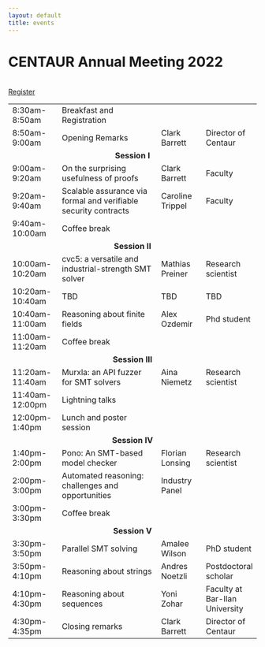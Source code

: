 ```yaml
---
layout: default
title: events
---
```


<h1>CENTAUR Annual Meeting 2022</h1>
<br/>
<a href="https://www.eventbrite.com/e/ai-safety-centaur-and-data-science-affiliates-programs-registration-325036020487" class="btn">
Register
</a>

<table>
<tr>
<td style="width:20%;">8:30am-8:50am</td>
<td style="width:32">Breakfast and Registration</td>
<td style="width:18%;"></td>
<td style="width:20%;"></td>
</tr>

<tr>
<td>8:50am-9:00am</td>
<td>Opening Remarks</td>
<td>Clark Barrett</td>
<td>Director of Centaur</td>
</tr>

<tr>
<td colspan="4" style="text-align:center;font-weight:bold;">
Session I
</td>
</tr>
<tr>
<td>9:00am-9:20am</td>
<td>On the surprising usefulness of proofs</td>
<td>Clark Barrett</td>
<td>Faculty</td>
</tr>
<tr>
<td>9:20am-9:40am</td>
<td>Scalable assurance via formal and verifiable security contracts</td>
<td>Caroline Trippel</td>
<td>Faculty</td>
</tr>
<tr>
<td>9:40am-10:00am</td>
<td>Coffee break</td>
<td></td>
<td></td>
</tr>

<tr>
<td colspan="4" style="text-align:center;font-weight:bold;">
Session II
</td>
</tr>
<tr>
<td>10:00am-10:20am</td>
<td>cvc5: a versatile and industrial-strength SMT solver</td>
<td>Mathias Preiner</td>
<td>Research scientist</td>
</tr>
<tr>
<td>10:20am-10:40am</td>
<td>TBD</td>
<td>TBD</td>
<td>TBD</td>
</tr>
<tr>
<td>10:40am-11:00am</td>
<td>Reasoning about finite fields</td>
<td>Alex Ozdemir</td>
<td>Phd student</td>
</tr>
<tr>
<td>11:00am-11:20am</td>
<td>Coffee break</td>
<td></td>
<td></td>
</tr>

<tr>
<td colspan="4" style="text-align:center;font-weight:bold;">
Session III
</td>
</tr>

<tr>
<td>11:20am-11:40am</td>
<td>Murxla: an API fuzzer for SMT solvers</td>
<td>Aina Niemetz</td>
<td>Research scientist</td>
</tr>

<tr>
<td>11:40am-12:00pm</td>
<td>Lightning talks</td>
<td></td>
<td></td>
</tr>

<tr>
<td>12:00pm-1:40pm</td>
<td>Lunch and poster session</td>
<td></td>
<td></td>
</tr>

<tr>
<td colspan="4" style="text-align:center;font-weight:bold;">
Session IV
</td>
</tr>
<tr>
<td>1:40pm-2:00pm</td>
<td>Pono: An SMT-based model checker</td>
<td>Florian Lonsing</td>
<td>Research scientist</td>
</tr>
<tr>
<td>2:00pm-3:00pm</td>
<td>Automated reasoning: challenges and opportunities</td>
<td>Industry Panel</td>
<td></td>
</tr>
<tr>
<td>3:00pm-3:30pm</td>
<td>Coffee break</td>
<td></td>
<td></td>
</tr>

<tr>
<td colspan="4" style="text-align:center;font-weight:bold;">
Session V
</td>
</tr>
<tr>
<td>3:30pm-3:50pm</td>
<td>Parallel SMT solving</td>
<td>Amalee Wilson</td>
<td>PhD student</td>
</tr>
<tr>
<td>3:50pm-4:10pm</td>
<td>Reasoning about strings</td>
<td>Andres Noetzli</td>
<td>Postdoctoral scholar</td>
</tr>
<tr>
<td>4:10pm-4:30pm</td>
<td>Reasoning about sequences</td>
<td>Yoni Zohar</td>
<td>Faculty at Bar-Ilan University</td>
</tr>
<tr>
<td>4:30pm-4:35pm</td>
<td>Closing remarks</td>
<td>Clark Barrett</td>
<td>Director of Centaur</td>
</tr>
</table>
